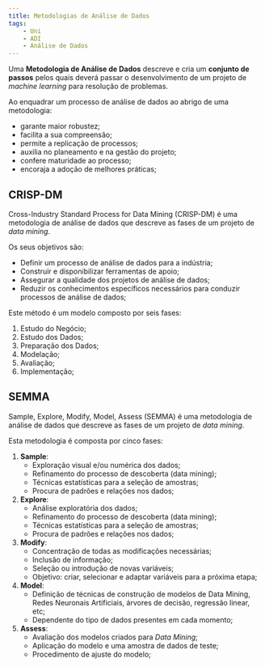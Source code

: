 ```yaml
---
title: Metodologias de Análise de Dados
tags: 
    - Uni
    - ADI
    - Análise de Dados
---
```


Uma **Metodologia de Análise de Dados** descreve e cria um **conjunto de passos** pelos quais deverá passar o desenvolvimento de um projeto de _machine learning_ para resolução de problemas.

Ao enquadrar um processo de análise de dados ao abrigo de uma metodologia:
- garante maior robustez;
- facilita a sua compreensão;
- permite a replicação de processos;
- auxilia no planeamento e na gestão do projeto;
- confere maturidade ao processo;
- encoraja a adoção de melhores práticas;

## CRISP-DM
Cross-Industry Standard Process for Data Mining (CRISP-DM) é uma metodologia de análise de dados que descreve as fases de um projeto de _data mining_.

Os seus objetivos são:
- Definir um processo de análise de dados para a indústria;
- Construir e disponibilizar ferramentas de apoio;
- Assegurar a qualidade dos projetos de análise de dados;
- Reduzir os conhecimentos específicos necessários para conduzir processos de análise de dados;

Este método é um modelo composto por seis fases:
1. Estudo do Negócio;
2. Estudo dos Dados;
3. Preparação dos Dados;
4. Modelação;
5. Avaliação;
6. Implementação;

## SEMMA
Sample, Explore, Modify, Model, Assess (SEMMA) é uma metodologia de análise de dados que descreve as fases de um projeto de _data mining_.

Esta metodologia é composta por cinco fases:
1. **Sample**:
    - Exploração visual e/ou numérica dos dados;
    - Refinamento do processo de descoberta (data mining);
    - Técnicas estatísticas para a seleção de amostras;
    - Procura de padrões e relações nos dados;
2. **Explore**:
    - Análise exploratória dos dados;
    - Refinamento do processo de descoberta (data mining);
    - Técnicas estatísticas para a seleção de amostras;
    - Procura de padrões e relações nos dados;
3. **Modify**:
    - Concentração de todas as modificações necessárias;
    - Inclusão de informação;
    - Seleção ou introdução de novas variáveis;
    - Objetivo: criar, selecionar e adaptar variáveis para a próxima etapa;
4. **Model**:
    - Definição de técnicas de construção de modelos de Data Mining, Redes Neuronais Artificiais, árvores de decisão, regressão linear, etc;
    - Dependente do tipo de dados presentes em cada momento;
5. **Assess**:
    - Avaliação dos modelos criados para _Data Mining_;
    - Aplicação do modelo e uma amostra de dados de teste;
    - Procedimento de ajuste do modelo;

